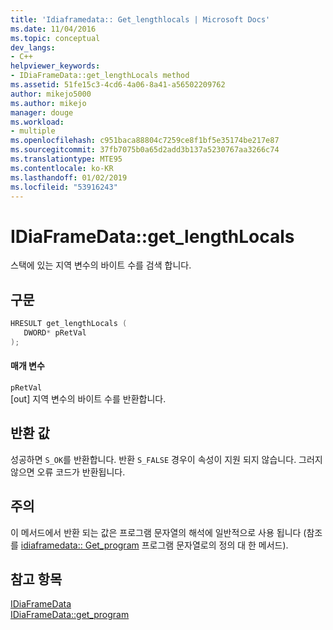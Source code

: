 ```yaml
---
title: 'Idiaframedata:: Get_lengthlocals | Microsoft Docs'
ms.date: 11/04/2016
ms.topic: conceptual
dev_langs:
- C++
helpviewer_keywords:
- IDiaFrameData::get_lengthLocals method
ms.assetid: 51fe15c3-4cd6-4a06-8a41-a56502209762
author: mikejo5000
ms.author: mikejo
manager: douge
ms.workload:
- multiple
ms.openlocfilehash: c951baca88804c7259ce8f1bf5e35174be217e87
ms.sourcegitcommit: 37fb7075b0a65d2add3b137a5230767aa3266c74
ms.translationtype: MTE95
ms.contentlocale: ko-KR
ms.lasthandoff: 01/02/2019
ms.locfileid: "53916243"
---
```

# <a name="idiaframedatagetlengthlocals"></a>IDiaFrameData::get_lengthLocals
스택에 있는 지역 변수의 바이트 수를 검색 합니다.  
  
## <a name="syntax"></a>구문  
  
```C++  
HRESULT get_lengthLocals (   
   DWORD* pRetVal  
);  
```  
  
#### <a name="parameters"></a>매개 변수  
 `pRetVal`  
 [out] 지역 변수의 바이트 수를 반환합니다.  
  
## <a name="return-value"></a>반환 값  
 성공하면 `S_OK`를 반환합니다. 반환 `S_FALSE` 경우이 속성이 지원 되지 않습니다. 그러지 않으면 오류 코드가 반환됩니다.  
  
## <a name="remarks"></a>주의  
 이 메서드에서 반환 되는 값은 프로그램 문자열의 해석에 일반적으로 사용 됩니다 (참조를 [idiaframedata:: Get_program](../../debugger/debug-interface-access/idiaframedata-get-program.md) 프로그램 문자열로의 정의 대 한 메서드).  
  
## <a name="see-also"></a>참고 항목  
 [IDiaFrameData](../../debugger/debug-interface-access/idiaframedata.md)   
 [IDiaFrameData::get_program](../../debugger/debug-interface-access/idiaframedata-get-program.md)